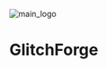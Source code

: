 ![main_logo](https://github.com/gpietz/GLitchForge/assets/77841571/175a1827-7c64-4d80-b6f0-70b0391c8974)
# GlitchForge
